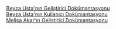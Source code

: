 [Beyza Usta'nın Geliştirici Dokümantasyonu](https://app.gitbook.com/invite/0nNe4flfDbAqvrnnExiy/YLbHHnhBXOTV3bGVXjPD)<br/>
[Beyza Usta'nın Kullanıcı Dokümantasyonu](https://app.gitbook.com/invite/0nNe4flfDbAqvrnnExiy/Y4uriNsk02veOIgJWWeA)<br/>
[Melisa Akar'ın Geliştirici Dokümantasyonu](https://app.gitbook.com/invite/AneRPUYgZcz3zcZ1JjBZ/HIAI1jc822DZxWIUXHRA)<br/>
